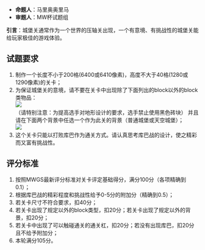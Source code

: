 - **命题人**：马里奥奥里马
- **审题人**：MW杯试题组

**引言**：城堡关通常作为一个世界的压轴关出现，一个有意境、有挑战性的城堡关能给玩家极佳的游戏体验。

## 试题要求

1. 制作一个长度不小于200格(6400或6410像素)，高度不大于40格(1280或1290像素)的关卡；
2. 为保证城堡关的意境，请不要在关卡中出现除了下面列出的block以外的block类物品：
    <br><img src="/images/image14.png" /><br>
    （请特别注意：为提高选手对地形设计的要求，选手禁止使用黑色砖块）
    并且请在下面两个背景中任选一个作为此关的背景（普通城堡或天空城堡）；
    <br><img src="/images/image15.png" /><br>
3. 这个关卡只能以打败库巴作为通关方式。请认真思考库巴战的设计，使之精彩而又富有挑战性。

## 评分标准

1. 按照MWGS最新评分标准对关卡评定基础得分，满分100分（各项精确到0.1）；
2. 根据库巴战的精彩程度和挑战性给予0-5分的附加分（精确到0.5）；
3. 若关卡尺寸不符合要求，扣40分；
4. 若关卡出现了规定以外的block类型，扣20分；若关卡出现了规定以外的背景，扣20分；
5. 若关卡中出现了可以触碰通关的通关杠，扣20分；若没有出现库巴，扣20分且不给予附加分；
6. 本轮满分105分。
